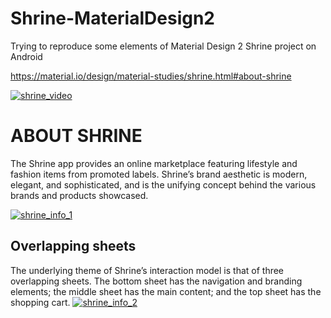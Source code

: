 # Shrine-MaterialDesign2

Trying to reproduce some elements of Material Design 2 Shrine project on Android

https://material.io/design/material-studies/shrine.html#about-shrine

[![shrine_video](https://raw.githubusercontent.com/florent37/Shrine-MaterialDesign2/master/medias/shrine_video.gif)](https://github.com/florent37/Shrine-MaterialDesign2)

# ABOUT SHRINE

The Shrine app provides an online marketplace featuring lifestyle and fashion items from promoted labels. Shrine’s brand aesthetic is modern, elegant, and sophisticated, and is the unifying concept behind the various brands and products showcased.

[![shrine_info_1](https://raw.githubusercontent.com/florent37/Shrine-MaterialDesign2/master/medias/shrine_info_1.png)](https://github.com/florent37/Shrine-MaterialDesign2)

## Overlapping sheets

The underlying theme of Shrine’s interaction model is that of three overlapping sheets. The bottom sheet has the navigation and branding elements; the middle sheet has the main content; and the top sheet has the shopping cart.
[![shrine_info_2](https://raw.githubusercontent.com/florent37/Shrine-MaterialDesign2/master/medias/shrine_info_2.png)](https://github.com/florent37/Shrine-MaterialDesign2)

